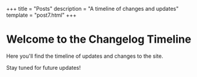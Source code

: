 +++
title = "Posts"
description = "A timeline of changes and updates"
template = "post7.html"
+++

# Welcome to the Changelog Timeline

Here you'll find the timeline of updates and changes to the site.

Stay tuned for future updates!
